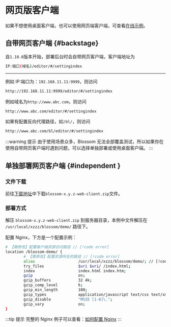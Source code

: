 # 网页版客户端

如果不想使用桌面客户端，也可以使用网页端客户端，可查看[在线示例](https://www.wangyunf.com/blossom-demo/#/settingIndex)。

## 自带网页客户端 {#backstage}

自`1.10.0`版本开始，部署后台时会自带网页客户端，客户端地址为

```bash
IP:端口(域名)/editor/#/settingindex
```

---

例如 IP:端口为：`192.168.11.11:9999`，则访问

```bash
http://192.168.11.11:9999/editor/#/settingindex
```

例如域名为`http://www.abc.com`，则访问

```bash
http://www.abc.com/editor/#/settingindex
```

如果有配置反向代理路径，如`/bl/`，则访问

```bash
http://www.abc.com/bl/editor/#/settingindex
```

:::warning 提示
由于使用场景众多，Blossom 无法全部覆盖测试，所以如果你在使用自带网页客户端时遇到问题，可以选择单独部署或使用桌面客户端。
:::

## 单独部署网页客户端 {#independent }

### 文件下载

前往[下载地址](../about/download)中下载`blossom-x.y.z-web-client.zip`文件。

### 部署方式

解压 `blossom-x.y.z-web-client.zip` 到服务器目录，本例中文件解压在 `/usr/local/xzzz/blossom/demo/` 路径下。

配置 Nginx，下方是一个配置示例：

```bash
# 【需修改】配置客户端资源访问路径 // [!code error]
location /blossom-demo/ {
        # 【需修改】配置资源所在的路径 // [!code error]
        alias                   /usr/local/xzzz/blossom/demo/; // [!code error]
        try_files               $uri $uri/ /index.html;
        index                   index.html index.htm;
        gzip                    on;
        gzip_buffers            32 4k;
        gzip_comp_level         6;
        gzip_min_length         100;
        gzip_types              application/javascript text/css text/xml font/ttf font/otf image/svg+xml;
        gzip_disable            "MSIE [1-6]\.";
        gzip_vary               on;
}

```

:::tip 提示
完整的 Nginx 例子可以查看：[如何配置 Nginx](./faq#how-config-nginx)
:::
